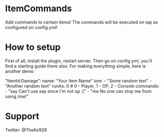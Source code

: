 # ItemCommands
Add commands to certain items! The commands will be executed on tap as configured on config.yml! 

# How to setup
First of all, install the plugin, restart server. Then go on config.yml, you'll find a starting guide there also. For making everything simple, here is another demo

"ItemId:Damage":
  name: "Your Item Name"
  lore:
    - "Some random text"
    - "Another random text"
  runAs: 0 # 0 - Player, 1 - OP, 2 - Console
  commands:
    - "say Can't use say since I'm not op :["
    - "me No one can stop me from using /me!"


 # Support
 Twitter: @TheAz928
